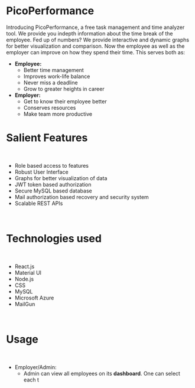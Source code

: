 # PicoPerformance
Introducing PicoPerformance, a free task management and time analyzer tool. We provide you indepth information about the time break of the employee. 
Fed up of numbers? We provide interactive and dynamic graphs for better visualization and comparison. Now the employee as well as the employer can improve on how they spend their time. 
This serves both as:
<ul>
  <li><b>Employee:</b>
    <ul>
      <li>Better time management</li>
      <li>Improves work-life balance </li>
      <li>Never miss a deadline </li>
      <li>Grow to greater heights in career</li>
     </ul></li>
  <li><b>Employer:</b>
  <ul>
    <li>Get to know their employee better</li>
    <li>Conserves resources </li>
    <li>Make team more productive</li>
   </ul></li>
</ul>

<h1>Salient Features</h1>
<br>

<ul>
  <li>Role based access to features</li>
  <li>Robust User Interface</li>
  <li>Graphs for better visualization of data</li>
  <li>JWT token based authorization</li>
  <li>Secure MySQL based database</li>
  <li>Mail authorization based recovery and security system</li>
  <li>Scalable REST APIs </li>
 </ul>
 
 <br>
 <h1>Technologies used</h1>
 <br>
 <ul>
  <li>React.js</li>
  <li>Material UI</li>
  <li>Node.js</li>
  <li>CSS</li>
  <li>MySQL</li>
  <li>Microsoft Azure</li>
  <li>MailGun</li>
 </ul>
<br>

<h1>Usage</h1>
<br>

<ul>
  <li>Employer/Admin: 
    <ul>
      <li>Admin can view all employees on its <b>dashboard</b>. One can select each t
  </li>

